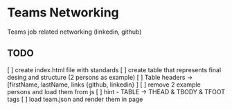 # Teams Networking

Teams job related networking (linkedin, github)

## TODO

[ ] create index.html file with standards
[ ] create table that represents final desing and structure (2 persons as example)
[ ] Table headers -> [firstName, lastName, links {github, linkedin} ]
[ ] remove 2 example persons and load them from js
[ ] hint - TABLE -> THEAD & TBODY & TFOOT tags
[ ] load team.json and render them in page